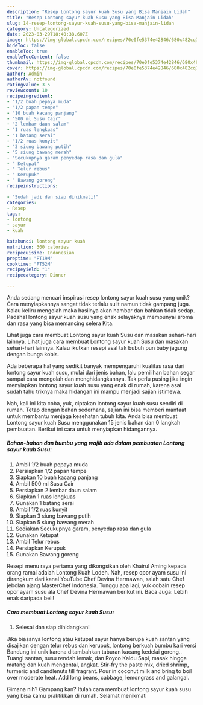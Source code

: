```yaml
---
description: "Resep Lontong sayur kuah Susu yang Bisa Manjain Lidah"
title: "Resep Lontong sayur kuah Susu yang Bisa Manjain Lidah"
slug: 14-resep-lontong-sayur-kuah-susu-yang-bisa-manjain-lidah
category: Uncategorized
date: 2023-03-29T18:40:38.607Z
image: https://img-global.cpcdn.com/recipes/70e0fe5374e42846/680x482cq70/lontong-sayur-kuah-susu-foto-resep-utama.jpg
hideToc: false
enableToc: true
enableTocContent: false
thumbnail: https://img-global.cpcdn.com/recipes/70e0fe5374e42846/680x482cq70/lontong-sayur-kuah-susu-foto-resep-utama.jpg
cover: https://img-global.cpcdn.com/recipes/70e0fe5374e42846/680x482cq70/lontong-sayur-kuah-susu-foto-resep-utama.jpg
author: Admin
authorAv: notfound
ratingvalue: 3.5
reviewcount: 10
recipeingredient:
- "1/2 buah pepaya muda"
- "1/2 papan tempe"
- "10 buah kacang panjang"
- "500 ml Susu Cair"
- "2 lembar daun salam"
- "1 ruas lengkuas"
- "1 batang serai"
- "1/2 ruas kunyit"
- "3 siung bawang putih"
- "5 siung bawang merah"
- "Secukupnya garam penyedap rasa dan gula"
- " Ketupat"
- " Telur rebus"
- " Kerupuk"
- " Bawang goreng"
recipeinstructions:

- "Sudah jadi dan siap dinikmati!"
categories:
- Resep
tags:
- lontong
- sayur
- kuah

katakunci: lontong sayur kuah 
nutrition: 300 calories
recipecuisine: Indonesian
preptime: "PT19M"
cooktime: "PT52M"
recipeyield: "1"
recipecategory: Dinner

---
```





Anda sedang mencari inspirasi resep lontong sayur kuah susu yang unik? Cara menyiapkannya sangat tidak terlalu sulit namun tidak gampang juga. Kalau keliru mengolah maka hasilnya akan hambar dan bahkan tidak sedap. Padahal lontong sayur kuah susu yang enak selayaknya mempunyai aroma dan rasa yang bisa memancing selera Kita.





Lihat juga cara membuat Lontong sayur kuah Susu dan masakan sehari-hari lainnya. Lihat juga cara membuat Lontong sayur kuah Susu dan masakan sehari-hari lainnya. Kalau ikutkan resepi asal tak bubuh pun baby jagung dengan bunga kobis.

Ada beberapa hal yang sedikit banyak mempengaruhi kualitas rasa dari lontong sayur kuah susu, mulai dari jenis bahan, lalu pemilihan bahan segar sampai cara mengolah dan menghidangkannya. Tak perlu pusing jika ingin menyiapkan lontong sayur kuah susu yang enak di rumah, karena asal sudah tahu triknya maka hidangan ini mampu menjadi sajian istimewa.






Nah, kali ini kita coba, yuk, ciptakan lontong sayur kuah susu sendiri di rumah. Tetap dengan bahan sederhana, sajian ini bisa memberi manfaat untuk membantu menjaga kesehatan tubuh kita. Anda bisa membuat Lontong sayur kuah Susu menggunakan 15 jenis bahan dan 0 langkah pembuatan. Berikut ini cara untuk menyiapkan hidangannya.

<!--inarticleads1-->

##### Bahan-bahan dan bumbu yang wajib ada dalam pembuatan Lontong sayur kuah Susu:

1. Ambil 1/2 buah pepaya muda
1. Persiapkan 1/2 papan tempe
1. Siapkan 10 buah kacang panjang
1. Ambil 500 ml Susu Cair
1. Persiapkan 2 lembar daun salam
1. Siapkan 1 ruas lengkuas
1. Gunakan 1 batang serai
1. Ambil 1/2 ruas kunyit
1. Siapkan 3 siung bawang putih
1. Siapkan 5 siung bawang merah
1. Sediakan Secukupnya garam, penyedap rasa dan gula
1. Gunakan  Ketupat
1. Ambil  Telur rebus
1. Persiapkan  Kerupuk
1. Gunakan  Bawang goreng


Resepi menu raya pertama yang dikongsikan oleh Khairul Aming kepada orang ramai adalah Lontong Kuah Lodeh. Nah, resep opor ayam susu ini dirangkum dari kanal YouTube Chef Devina Hermawan, salah satu Chef jebolan ajang MasterChef Indonesia. Tunggu apa lagi, yuk cobain resep opor ayam susu ala Chef Devina Hermawan berikut ini. Baca Juga: Lebih enak daripada beli! 

<!--inarticleads2-->

##### Cara membuat Lontong sayur kuah Susu:


1. Selesai dan siap dihidangkan!

Jika biasanya lontong atau ketupat sayur hanya berupa kuah santan yang disajikan dengan telur rebus dan kerupuk, lontong berkuah bumbu kari versi Bandung ini unik karena ditambahkan taburan kacang kedelai goreng.. Tuangi santan, susu rendah lemak, dan Royco Kaldu Sapi, masak hingga matang dan kuah mengental, angkat. Stir-fry the paste mix, dried shrimp, turmeric and candlenuts till fragrant. Pour in coconut milk and bring to boil over moderate heat. Add long beans, cabbage, lemongrass and galangal. 

Gimana nih? Gampang kan? Itulah cara membuat lontong sayur kuah susu yang bisa kamu praktikkan di rumah. Selamat menikmati
